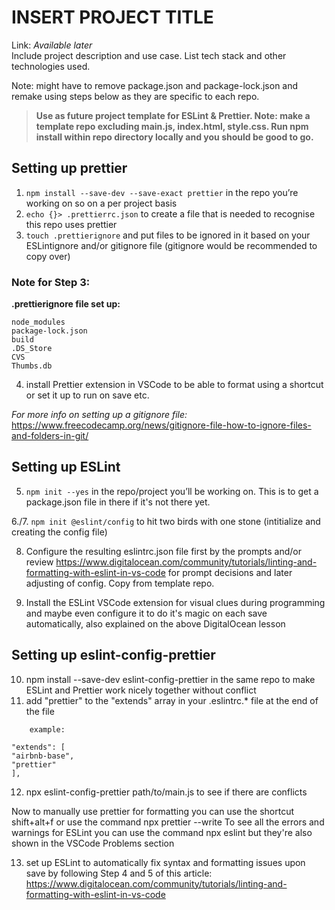 # INSERT PROJECT TITLE

Link: _Available later_  
Include project description and use case. List tech stack and other technologies used.  

Note: might have to remove package.json and package-lock.json and remake using steps below as they are specific to each repo.
> **Use as future project template for ESLint & Prettier. Note: make a template repo excluding main.js, index.html, style.css. Run npm install within repo directory locally and you should be good to go.**

## Setting up prettier

1. `npm install --save-dev --save-exact prettier` in the repo you’re working on so on a per project basis
2. `echo {}> .prettierrc.json` to create a file that is needed to recognise this repo uses prettier
3. `touch .prettierignore` and put files to be ignored in it based on your ESLintignore and/or gitignore file (gitignore would be recommended to copy over)

### Note for Step 3:

**.prettierignore file set up:**

```
node_modules
package-lock.json
build
.DS_Store
CVS
Thumbs.db
```

4. install Prettier extension in VSCode to be able to format using a shortcut or set it up to run on save etc.

_For more info on setting up a gitignore file:_
https://www.freecodecamp.org/news/gitignore-file-how-to-ignore-files-and-folders-in-git/

## Setting up ESLint

5. `npm init --yes` in the repo/project you’ll be working on. This is to get a package.json file in there if it's not there yet.

6./7. `npm init @eslint/config` to hit two birds with one stone (intitialize and creating the config file)

8. Configure the resulting eslintrc.json file first by the prompts and/or review https://www.digitalocean.com/community/tutorials/linting-and-formatting-with-eslint-in-vs-code for prompt decisions and later adjusting of config. Copy from template repo.

9. Install the ESLint VSCode extension for visual clues during programming and maybe even configure it to do it's magic on each save automatically, also explained on the above DigitalOcean lesson

## Setting up eslint-config-prettier

10. npm install --save-dev eslint-config-prettier in the same repo to make ESLint and Prettier work nicely together without conflict
11. add "prettier" to the "extends" array in your .eslintrc.\* file at the end of the file

```
    example:

"extends": [
"airbnb-base",
"prettier"
],
```

12. npx eslint-config-prettier path/to/main.js to see if there are conflicts

Now to manually use prettier for formatting you can use the shortcut shift+alt+f or use the command npx prettier --write <filename>
To see all the errors and warnings for ESLint you can use the command npx eslint <filename> but they're also shown in the VSCode Problems section

13. set up ESLint to automatically fix syntax and formatting issues upon save by following Step 4 and 5 of this article: https://www.digitalocean.com/community/tutorials/linting-and-formatting-with-eslint-in-vs-code
